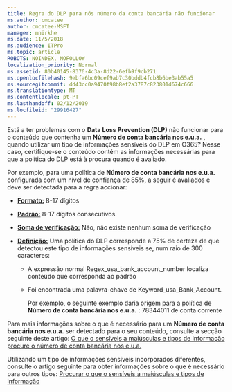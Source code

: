 ```yaml
---
title: Regra do DLP para nós número da conta bancária não funcionar
ms.author: cmcatee
author: cmcatee-MSFT
manager: mnirkhe
ms.date: 11/5/2018
ms.audience: ITPro
ms.topic: article
ROBOTS: NOINDEX, NOFOLLOW
localization_priority: Normal
ms.assetid: 80b40145-8376-4c3a-8d22-6efb9f9cb271
ms.openlocfilehash: 9ebfa6bc09cef9ab7c30bddb4fcb8b6be3ab55a5
ms.sourcegitcommit: dd43cc0a9470f98b8ef2a3787c823801d674c666
ms.translationtype: MT
ms.contentlocale: pt-PT
ms.lasthandoff: 02/12/2019
ms.locfileid: "29916427"
---
```

Está a ter problemas com o **Data Loss Prevention (DLP)** não funcionar para o conteúdo que contenha um **Número de conta bancária nos e.u.a.** , quando utilizar um tipo de informações sensíveis do DLP em O365? Nesse caso, certifique-se o conteúdo contém as informações necessárias para que a política do DLP está à procura quando é avaliado. 
  
Por exemplo, para uma política de **Número de conta bancária nos e.u.a.** configurada com um nível de confiança de 85%, a seguir é avaliados e deve ser detectada para a regra accionar: 
  
- **[Formato:](https://docs.microsoft.com/office365/securitycompliance/what-the-sensitive-information-types-look-for#format-77)** 8-17 dígitos 
    
- **[Padrão:](https://docs.microsoft.com/office365/securitycompliance/what-the-sensitive-information-types-look-for#pattern-77)** 8-17 dígitos consecutivos. 
    
- **[Soma de verificação:](https://docs.microsoft.com/office365/securitycompliance/what-the-sensitive-information-types-look-for#checksum-76)** Não, não existe nenhum soma de verificação 
    
- **[Definição:](https://docs.microsoft.com/office365/securitycompliance/what-the-sensitive-information-types-look-for)** Uma política do DLP corresponde a 75% de certeza de que detectou este tipo de informações sensíveis se, num raio de 300 caracteres: 
    
  - A expressão normal Regex_usa_bank_account_number localiza conteúdo que corresponda ao padrão
    
  - Foi encontrada uma palavra-chave de Keyword_usa_Bank_Account.
    
    Por exemplo, o seguinte exemplo daria origem para a política de **Número de conta bancária nos e.u.a.** : 78344011 de conta corrente 
    
Para mais informações sobre o que é necessário para um **Número de conta bancária nos e.u.a.** ser detectado para o seu conteúdo, consulte a secção seguinte deste artigo: [O que o sensíveis a maiúsculas e tipos de informação procure o número de conta bancária nos e.u.a.](https://docs.microsoft.com/office365/securitycompliance/what-the-sensitive-information-types-look-for#us-bank-account-number)
  
Utilizando um tipo de informações sensíveis incorporados diferentes, consulte o artigo seguinte para obter informações sobre o que é necessário para outros tipos: [Procurar o que o sensíveis a maiúsculas e tipos de informação](https://docs.microsoft.com/office365/securitycompliance/what-the-sensitive-information-types-look-for)
  

